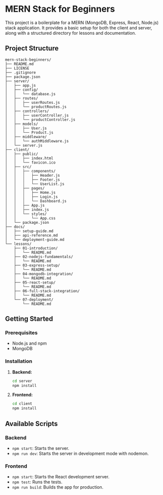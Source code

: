 # MERN Stack for Beginners

This project is a boilerplate for a MERN (MongoDB, Express, React, Node.js) stack application. It provides a basic setup for both the client and server, along with a structured directory for lessons and documentation.

## Project Structure

```
mern-stack-beginners/
├── README.md
├── LICENSE
├── .gitignore
├── package.json
├── server/
│   ├── app.js
│   ├── config/
│   │   └── database.js
│   ├── routes/
│   │   ├── userRoutes.js
│   │   └── productRoutes.js
│   ├── controllers/
│   │   ├── userController.js
│   │   └── productController.js
│   ├── models/
│   │   ├── User.js
│   │   └── Product.js
│   ├── middleware/
│   │   └── authMiddleware.js
│   └── server.js
├── client/
│   ├── public/
│   │   ├── index.html
│   │   └── favicon.ico
│   ├── src/
│   │   ├── components/
│   │   │   ├── Header.js
│   │   │   ├── Footer.js
│   │   │   └── UserList.js
│   │   ├── pages/
│   │   │   ├── Home.js
│   │   │   ├── Login.js
│   │   │   └── Dashboard.js
│   │   ├── App.js
│   │   ├── index.js
│   │   └── styles/
│   │       └── App.css
│   └── package.json
├── docs/
│   ├── setup-guide.md
│   ├── api-reference.md
│   └── deployment-guide.md
└── lessons/
    ├── 01-introduction/
    │   └── README.md
    ├── 02-nodejs-fundamentals/
    │   └── README.md
    ├── 03-express-setup/
    │   └── README.md
    ├── 04-mongodb-integration/
    │   └── README.md
    ├── 05-react-setup/
    │   └── README.md
    ├── 06-full-stack-integration/
    │   └── README.md
    └── 07-deployment/
        └── README.md
```

## Getting Started

### Prerequisites

- Node.js and npm
- MongoDB

### Installation

1.  **Backend:**
    ```bash
    cd server
    npm install
    ```

2.  **Frontend:**
    ```bash
    cd client
    npm install
    ```

## Available Scripts

### Backend

-   `npm start`: Starts the server.
-   `npm run dev`: Starts the server in development mode with nodemon.

### Frontend

-   `npm start`: Starts the React development server.
-   `npm test`: Runs the tests.
-   `npm run build`: Builds the app for production.